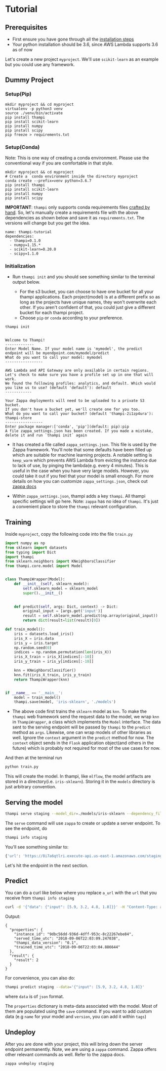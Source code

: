 # Tutorial

## Prerequisites
* First ensure you have gone through all the [installation steps](installation.md)
* Your python installation should be 3.6, since AWS Lambda supports 3.6 as of now

Let's create a new project `myproject`. We'll use `scikit-learn` as an example but you could use any framework.

## Dummy Project
### Setup(Pip)

```console
mkdir myproject && cd myproject
virtualenv -p python3 venv
source ./venv/bin/activate
pip install thampi
pip install scikit-learn
pip install numpy
pip install scipy
pip freeze > requirements.txt
```

### Setup(Conda)
Note: This is one way of creating a conda environment. Please use the conventional way if you are comfortable in that style.

```console
mkdir myproject && cd myproject
# Create a  conda environment inside the directory myproject
conda create --prefix=venv python=3.6.7
pip install thampi
pip install scikit-learn
pip install numpy
pip install scipy
```

**IMPORTANT**: `thampi` only supports conda requirements files [crafted by hand](https://conda.io/docs/user-guide/tasks/manage-environments.html#create-env-file-manually). So, let's manually create a requirements file with the above dependencies as shown below and save it as `requirements.txt`. The versions will change but you get the idea.

```
name: thampi-tutorial
dependencies:
  - thampi=0.1.0
  - numpy=1.15.*
  - scikit-learn=0.20.0
  - scipy=1.1.0 
```


### Initialization
* Run `thampi init` and you should see something similar to the terminal output below. 

    *  For the s3 bucket, you can choose to have one bucket for all your thampi applications. Each project(model) is at a different prefix so as long as the projects have unique names, they won't overwrite each other. If you aren't confident of that, you could just give a different bucket for each thampi project.
    * Choose `pip` or `conda` according to your preference.

```sh
thampi init
```
```console

Welcome to Thampi!
-------------
Enter Model Name. If your model name is 'mymodel', the predict endpoint will be myendpoint.com/mymodel/predict
What do you want to call your model: mymodel
-----------------

AWS Lambda and API Gateway are only available in certain regions. Let's check to make sure you have a profile set up in one that will work.
We found the following profiles: analytics, and default. Which would you like us to use? (default 'default'): default
------------

Your Zappa deployments will need to be uploaded to a private S3 bucket.
If you don't have a bucket yet, we'll create one for you too.
What do you want to call your bucket? (default 'thampi-2i1zp4ura'): thampi-store
-----------------
Enter package manager:['conda', 'pip'](default: pip):pip
A file zappa_settings.json has been created. If you made a mistake, delete it and run `thampi init` again

```

* It has created a file called `zappa_settings.json`. This file is used by the Zappa framework. You'll note that some defaults have been filled up which are suitable for machine learning projects. A notable setting is `keep_warm` which prevents AWS Lambda from evicting the instance due to lack of use, by pinging the lambda(e.g. every 4 minutes). This is useful in the case when you have very large models. However, you could take it out if you feel that your model is small enough. For more details on how you can customize `zappa_settings.json`, check out [zappa docs](https://github.com/Miserlou/Zappa#advanced-settings)

* Within `zappa_settings.json`, thampi adds a key `thampi`. All thampi specific settings will go here. Note: `zappa` has no idea of `thampi`. It's just a convenient place to store the `thampi` relevant configuration.

## Training
Inside `myproject`, copy the following code into the file `train.py`

```python
import numpy as np
from sklearn import datasets
from typing import Dict
import thampi
from sklearn.neighbors import KNeighborsClassifier
from thampi.core.model import Model


class ThampiWrapper(Model):
    def __init__(self, sklearn_model):
        self.sklearn_model = sklearn_model
        super().__init__()

    
    def predict(self, args: Dict, context) -> Dict:
        original_input = [args.get('input')]
        result = self.sklearn_model.predict(np.array(original_input))
        return dict(result=list(result)[0])

def train_model():
    iris = datasets.load_iris()
    iris_X = iris.data
    iris_y = iris.target
    np.random.seed(0)
    indices = np.random.permutation(len(iris_X))
    iris_X_train = iris_X[indices[:-10]]
    iris_y_train = iris_y[indices[:-10]]

    knn = KNeighborsClassifier()
    knn.fit(iris_X_train, iris_y_train)
    return ThampiWrapper(knn)


if __name__ == '__main__':
    model = train_model()
    thampi.save(model, 'iris-sklearn', './models')


```

* The above code first trains the `sklearn` model as `knn`. To make the `thampi` web framework send the request data to the model, we wrap `knn` in `ThampiWrapper`, a class which implements the `Model` interface. The data sent to the serving endpoint will be passed by `thampi` to the `predict` method as `args`. Likewise, one can wrap models of other libraries as well. Ignore the `context` argument in the `predict` method for now. The `context` object sends in the `Flask` application object(and others in the future) which is probably not required for most of the use cases for now.
 


And then at the terminal run
```sh
python train.py
```

This will create the model. In thampi, like `mlflow`, the model artifacts are stored in a directory(i.e. `iris-sklearn`). Storing it in the `models` directory is just arbitrary convention.


## Serving the model

```sh
thampi serve staging --model_dir=./models/iris-sklearn --dependency_file=./requirements.txt
```
The `serve` command will use `zappa` to create or update a server endpoint. To see the endpoint,
do
```sh
thampi info staging
```

You'll see something similar to:
```sh
{'url': 'https://8i7a6qtlri.execute-api.us-east-1.amazonaws.com/staging/mymodel/predict'}
```
Let's hit the endpoint in the next section.

## Predict
You can do a curl like below where you replace `a_url` with the `url` that you receive from `thampi info staging` 
```sh
curl -d '{"data": {"input": [5.9, 3.2, 4.8, 1.8]}}' -H "Content-Type: application/json" -X POST a_url
```

Output:
```console
{
  "properties": {
    "instance_id": "9dbc56dd-936d-4dff-953c-8c22267ebe84",
    "served_time_utc": "2018-09-06T22:03:09.247038",
    "thampi_data_version": "0.1",
    "trained_time_utc": "2018-09-06T22:03:04.886644"
  },
  "result": {
    "result": 2
  }
}

```

For convenience, you can also do:
```sh
thampi predict staging --data='{"input": [5.9, 3.2, 4.8, 1.8]}'
```
where `data` is of `json` format.

The `properties` dictionary is meta-data associated with the model. Most of them are populated using the `save` command. If you want to add custom data (e.g `name` for your model and `version`, you can add it within `tags`)

## Undeploy
After you are done with your project, this will bring down the server endpoint permanently. Note, we are using a `zappa` command. Zappa offers other relevant commands as well. Refer to the zappa docs. 

```sh
zappa undeploy staging
```